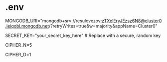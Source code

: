 # .env

MONGODB_URI="mongodb+srv://resulovezov:zTXelEryJEzsz6N8@cluster0.ieiqobl.mongodb.net/?retryWrites=true&w=majority&appName=Cluster0"

SECRET_KEY="your_secret_key_here"  # Replace with a secure, random key

CIPHER_N=5

CIPHER_D=1
